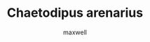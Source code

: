 ---
layout: post
author: maxwell
title: Chaetodipus arenarius
description: 
tags: []
image: 
  feature: 
  credit: 
  creditlink: 
permalink: chaetodipus-arenarius
---